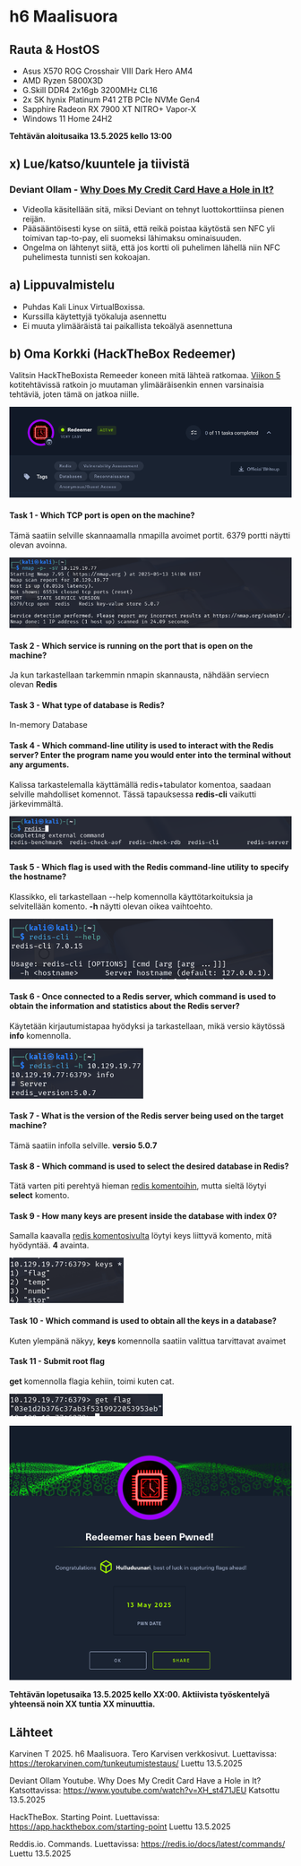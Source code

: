 # h6 Maalisuora

## Rauta & HostOS

- Asus X570 ROG Crosshair VIII Dark Hero AM4
- AMD Ryzen 5800X3D
- G.Skill DDR4 2x16gb 3200MHz CL16
- 2x SK hynix Platinum P41 2TB PCIe NVMe Gen4
- Sapphire Radeon RX 7900 XT NITRO+ Vapor-X
- Windows 11 Home 24H2

**Tehtävän aloitusaika 13.5.2025 kello 13:00**

## x) Lue/katso/kuuntele ja tiivistä

### Deviant Ollam - [Why Does My Credit Card Have a Hole in It?](https://www.youtube.com/watch?v=XH_st471JEU)
- Videolla käsitellään sitä, miksi Deviant on tehnyt luottokorttiinsa pienen reijän.
- Pääsääntöisesti kyse on siitä, että reikä poistaa käytöstä sen NFC yli toimivan tap-to-pay, eli suomeksi lähimaksu ominaisuuden.
- Ongelma on lähtenyt siitä, että jos kortti oli puhelimen lähellä niin NFC puhelimesta tunnisti sen kokoajan.

## a) Lippuvalmistelu

- Puhdas Kali Linux VirtualBoxissa.
- Kurssilla käytettyjä työkaluja asennettu
- Ei muuta ylimääräistä tai paikallista tekoälyä asennettuna

## b) Oma Korkki (HackTheBox Redeemer)
Valitsin HackTheBoxista Remeeder koneen mitä lähteä ratkomaa. [Viikon 5](https://github.com/nurminenkasper/Tunkeutumistestaus/blob/main/h5/h5-Kohti-omaa-treeni%C3%A4.md#hackthebox) kotitehtävissä ratkoin jo muutaman ylimääräisenkin ennen varsinaisia tehtäviä, joten tämä on jatkoa niille.

![K1](1.png)

####  Task 1 - Which TCP port is open on the machine?
Tämä saatiin selville skannaamalla nmapilla avoimet portit. 6379 portti näytti olevan avoinna.

![K2](2.png)

#### Task 2 - Which service is running on the port that is open on the machine? 
Ja kun tarkastellaan tarkemmin nmapin skannausta, nähdään serviecn olevan **Redis**

#### Task 3 - What type of database is Redis?
In-memory Database

#### Task 4 - Which command-line utility is used to interact with the Redis server? Enter the program name you would enter into the terminal without any arguments.
Kalissa tarkastelemalla käyttämällä redis+tabulator komentoa, saadaan selville mahdolliset komennot. Tässä tapauksessa **redis-cli** vaikutti järkevimmältä.

![K3](3.png)

#### Task 5 - Which flag is used with the Redis command-line utility to specify the hostname?
Klassikko, eli tarkastellaan --help komennolla käyttötarkoituksia ja selvitellään komento. **-h** näytti olevan oikea vaihtoehto.

![K4](4.png)

#### Task 6 - Once connected to a Redis server, which command is used to obtain the information and statistics about the Redis server?
Käytetään kirjautumistapaa hyödyksi ja tarkastellaan, mikä versio käytössä **info** komennolla.

![K5](5.png)

#### Task 7 - What is the version of the Redis server being used on the target machine?
Tämä saatiin infolla selville. **versio 5.0.7**

#### Task 8 - Which command is used to select the desired database in Redis?
Tätä varten piti perehtyä hieman [redis komentoihin](https://redis.io/docs/latest/commands/), mutta sieltä löytyi **select** komento.

#### Task 9 - How many keys are present inside the database with index 0?
Samalla kaavalla [redis komentosivulta](https://redis.io/docs/latest/commands/keys/) löytyi keys liittyvä komento, mitä hyödyntää. **4** avainta.

![K6](6.png)

#### Task 10 - Which command is used to obtain all the keys in a database?
Kuten ylempänä näkyy, **keys** komennolla saatiin valittua tarvittavat avaimet

#### Task 11 - Submit root flag
**get** komennolla flagia kehiin, toimi kuten cat.

![K7](7.png)

![K8](8.png)

**Tehtävän lopetusaika 13.5.2025 kello XX:00. Aktiivista työskentelyä yhteensä noin XX tuntia XX minuuttia.**

## Lähteet
Karvinen T 2025. h6 Maalisuora. Tero Karvisen verkkosivut. Luettavissa: https://terokarvinen.com/tunkeutumistestaus/ Luettu 13.5.2025

Deviant Ollam Youtube. Why Does My Credit Card Have a Hole in It? Katsottavissa: https://www.youtube.com/watch?v=XH_st471JEU Katsottu 13.5.2025

HackTheBox. Starting Point. Luettavissa: https://app.hackthebox.com/starting-point Luettu 13.5.2025

Reddis.io. Commands. Luettavissa: https://redis.io/docs/latest/commands/ Luettu 13.5.2025

